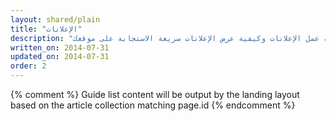 ```yaml
---
layout: shared/plain
title: "الإعلانات"
description: "يوفر عرض الإعلانات وسيلة لمطوِّري الويب يمكنهم من خلالها إعداد المحتوى والمواقع مجانًا مع تحقيق عائد مادي. تعرف على آلية عمل الإعلانات وكيفية عرض الإعلانات سريعة الاستجابة على موقعك."
written_on: 2014-07-31
updated_on: 2014-07-31
order: 2
---
```


{% comment %}
Guide list content will be output by the landing layout based on the article collection matching page.id
{% endcomment %}

